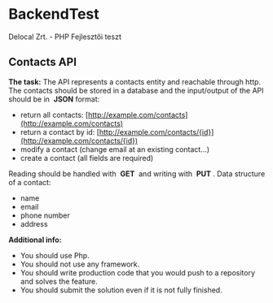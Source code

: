 # BackendTest
Delocal Zrt. - PHP Fejlesztői teszt

## Contacts API

**The task:**
The API represents a contacts entity and reachable through http. The contacts should be
stored in a database and the input/output of the API should be in ​ **JSON** ​ format:

- return all contacts: [http://example.com/contacts](http://example.com/contacts)
- return a contact by id: [http://example.com/contacts/{id}](http://example.com/contacts/{id})
- modify a contact (change email at an existing contact...)
- create a contact (all fields are required)

Reading should be handled with ​ **GET** ​ and writing with ​ **PUT** ​.
Data structure of a contact:
- name
- email
- phone number
- address

**Additional info:**
* You should use Php.
* You should not use any framework.
* You should write production code that you would push to a repository and solves the feature.
* You should submit the solution even if it is not fully finished.
